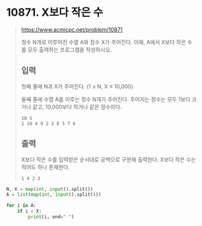 # 10871. X보다 작은 수

> https://www.acmicpc.net/problem/10871
>
> 정수 N개로 이루어진 수열 A와 정수 X가 주어진다. 이때, A에서 X보다 작은 수를 모두 출력하는 프로그램을 작성하시오.
>
> ## 입력
>
> 첫째 줄에 N과 X가 주어진다. (1 ≤ N, X ≤ 10,000)
>
> 둘째 줄에 수열 A를 이루는 정수 N개가 주어진다. 주어지는 정수는 모두 1보다 크거나 같고, 10,000보다 작거나 같은 정수이다.
>
> ```
> 10 5
> 1 10 4 9 2 3 8 5 7 6
> ```
>
> ## 출력
>
> X보다 작은 수를 입력받은 순서대로 공백으로 구분해 출력한다. X보다 작은 수는 적어도 하나 존재한다.
>
> ```
> 1 4 2 3
> ```

```python
N, X = map(int, input().split())
A = list(map(int, input().split()))

for i in A:
    if i < X:
        print(i, end=" ")
```

